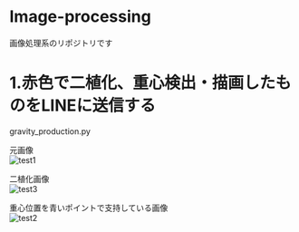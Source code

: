 # Image-processing
画像処理系のリポジトリです

# 1.赤色で二植化、重心検出・描画したものをLINEに送信する
gravity_production.py

元画像  
![test1](https://user-images.githubusercontent.com/54115486/79133096-6cd3ee80-7de6-11ea-95de-f6037de8b877.jpg)

二植化画像  
![test3](https://user-images.githubusercontent.com/54115486/79133195-94c35200-7de6-11ea-97cd-09c156ad74be.jpg)

重心位置を青いポイントで支持している画像  
![test2](https://user-images.githubusercontent.com/54115486/79133310-c50af080-7de6-11ea-96bd-a322d365426c.jpg)
